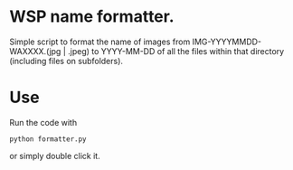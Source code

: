 # WSP name formatter.
Simple script to format the name of images from IMG-YYYYMMDD-WAXXXX.(jpg | .jpeg) to YYYY-MM-DD of all the files within that directory (including files on subfolders).

# Use

Run the code with
```
python formatter.py
```

or simply double click it.
